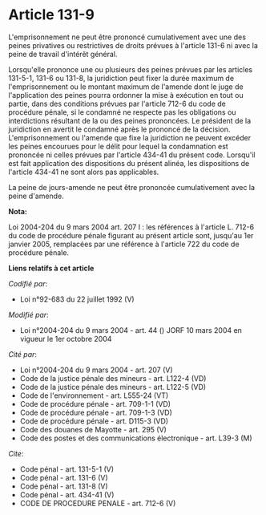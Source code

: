# Article 131-9

L'emprisonnement ne peut être prononcé cumulativement avec une des peines privatives ou restrictives de droits prévues à
l'article 131-6 ni avec la peine de travail d'intérêt général. 

Lorsqu'elle prononce une ou plusieurs des peines prévues par les articles 131-5-1, 131-6 ou 131-8, la juridiction peut fixer
la durée maximum de l'emprisonnement ou le montant maximum de l'amende dont le juge de l'application des peines pourra
ordonner la mise à exécution en tout ou partie, dans des conditions prévues par l'article 712-6 du code de procédure pénale,
si le condamné ne respecte pas les obligations ou interdictions résultant de la ou des peines prononcées. Le président de la
juridiction en avertit le condamné après le prononcé de la décision. L'emprisonnement ou l'amende que fixe la juridiction ne
peuvent excéder les peines encourues pour le délit pour lequel la condamnation est prononcée ni celles prévues par l'article
434-41 du présent code. Lorsqu'il est fait application des dispositions du présent alinéa, les dispositions de l'article
434-41 ne sont alors pas applicables. 

La peine de jours-amende ne peut être prononcée cumulativement avec la peine d'amende.

**Nota:**

Loi 2004-204 du 9 mars 2004 art. 207 I : les références à l'article L. 712-6 du code de procédure pénale figurant au présent
article sont, jusqu'au 1er janvier 2005, remplacées par une référence à l'article 722 du code de procédure pénale.

**Liens relatifs à cet article**

_Codifié par_:

  - Loi n°92-683 du 22 juillet 1992 (V)

_Modifié par_:

  - Loi n°2004-204 du 9 mars 2004 - art. 44 () JORF 10 mars 2004 en vigueur le 1er octobre 2004

_Cité par_:

  - Loi n°2004-204 du 9 mars 2004 - art. 207 (V)
  - Code de la justice pénale des mineurs - art. L122-4 (VD)
  - Code de la justice pénale des mineurs - art. L122-5 (VD)
  - Code de l'environnement - art. L555-24 (VT)
  - Code de procédure pénale - art. 709-1-1 (VD)
  - Code de procédure pénale - art. 709-1-3 (VD)
  - Code de procédure pénale - art. D115-3 (VD)
  - Code des douanes de Mayotte - art. 295 (V)
  - Code des postes et des communications électronique - art. L39-3 (M)

_Cite_:

  - Code pénal - art. 131-5-1 (V)
  - Code pénal - art. 131-6 (V)
  - Code pénal - art. 131-8 (V)
  - Code pénal - art. 434-41 (V)
  - CODE DE PROCEDURE PENALE - art. 712-6 (V)
